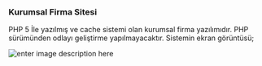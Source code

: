 ### Kurumsal Firma Sitesi
PHP 5 İle yazılmış ve cache sistemi olan kurumsal firma yazılımıdır. PHP sürümünden odlayı geliştirme yapılmayacaktır. Sistemin ekran görüntüsü;

![enter image description here](https://prnt.sc/3-JmKvzTE6O3)
